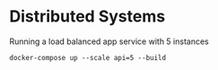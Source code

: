 # Distributed Systems

Running a load balanced app service with 5 instances

`docker-compose up --scale api=5 --build`
